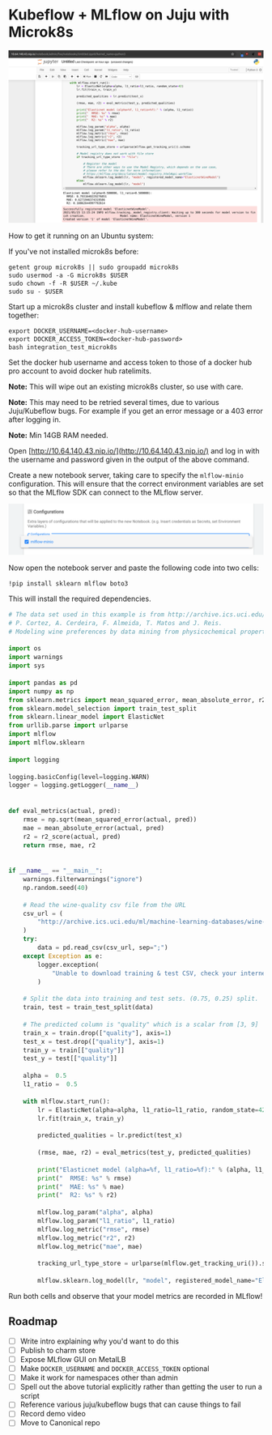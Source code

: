 # Kubeflow + MLflow on Juju with Microk8s

![screenshot](demo.png "Screenshot showing kubeflow notebook publishing to mlflow")

How to get it running on an Ubuntu system:

If you've not installed microk8s before:
```
getent group microk8s || sudo groupadd microk8s
sudo usermod -a -G microk8s $USER
sudo chown -f -R $USER ~/.kube
sudo su - $USER
```

Start up a microk8s cluster and install kubeflow & mlflow and relate them together:
```
export DOCKER_USERNAME=<docker-hub-username>
export DOCKER_ACCESS_TOKEN=<docker-hub-password>
bash integration_test_microk8s
```

Set the docker hub username and access token to those of a docker hub pro account to avoid docker hub ratelimits.

**Note:** This will wipe out an existing microk8s cluster, so use with care.

**Note:** This may need to be retried several times, due to various Juju/Kubeflow bugs. For example if you get an error message or a 403 error after logging in.

**Note:** Min 14GB RAM needed.

Open [http://10.64.140.43.nip.io/](http://10.64.140.43.nip.io/) and log in with the username and password given in the output of the above command.

Create a new notebook server, taking care to specify the `mlflow-minio` configuration. This will ensure that the correct environment variables are set so that the MLflow SDK can connect to the MLflow server.

![config](config.png "Selecting the mlflow-minio configuration when launching a kubeflow notebook server")

Now open the notebook server and paste the following code into two cells:

```
!pip install sklearn mlflow boto3
```

This will install the required dependencies.

```python
# The data set used in this example is from http://archive.ics.uci.edu/ml/datasets/Wine+Quality
# P. Cortez, A. Cerdeira, F. Almeida, T. Matos and J. Reis.
# Modeling wine preferences by data mining from physicochemical properties. In Decision Support Systems, Elsevier, 47(4):547-553, 2009.

import os
import warnings
import sys

import pandas as pd
import numpy as np
from sklearn.metrics import mean_squared_error, mean_absolute_error, r2_score
from sklearn.model_selection import train_test_split
from sklearn.linear_model import ElasticNet
from urllib.parse import urlparse
import mlflow
import mlflow.sklearn

import logging

logging.basicConfig(level=logging.WARN)
logger = logging.getLogger(__name__)


def eval_metrics(actual, pred):
    rmse = np.sqrt(mean_squared_error(actual, pred))
    mae = mean_absolute_error(actual, pred)
    r2 = r2_score(actual, pred)
    return rmse, mae, r2


if __name__ == "__main__":
    warnings.filterwarnings("ignore")
    np.random.seed(40)

    # Read the wine-quality csv file from the URL
    csv_url = (
        "http://archive.ics.uci.edu/ml/machine-learning-databases/wine-quality/winequality-red.csv"
    )
    try:
        data = pd.read_csv(csv_url, sep=";")
    except Exception as e:
        logger.exception(
            "Unable to download training & test CSV, check your internet connection. Error: %s", e
        )

    # Split the data into training and test sets. (0.75, 0.25) split.
    train, test = train_test_split(data)

    # The predicted column is "quality" which is a scalar from [3, 9]
    train_x = train.drop(["quality"], axis=1)
    test_x = test.drop(["quality"], axis=1)
    train_y = train[["quality"]]
    test_y = test[["quality"]]

    alpha =  0.5
    l1_ratio =  0.5

    with mlflow.start_run():
        lr = ElasticNet(alpha=alpha, l1_ratio=l1_ratio, random_state=42)
        lr.fit(train_x, train_y)

        predicted_qualities = lr.predict(test_x)

        (rmse, mae, r2) = eval_metrics(test_y, predicted_qualities)

        print("Elasticnet model (alpha=%f, l1_ratio=%f):" % (alpha, l1_ratio))
        print("  RMSE: %s" % rmse)
        print("  MAE: %s" % mae)
        print("  R2: %s" % r2)

        mlflow.log_param("alpha", alpha)
        mlflow.log_param("l1_ratio", l1_ratio)
        mlflow.log_metric("rmse", rmse)
        mlflow.log_metric("r2", r2)
        mlflow.log_metric("mae", mae)

        tracking_url_type_store = urlparse(mlflow.get_tracking_uri()).scheme

        mlflow.sklearn.log_model(lr, "model", registered_model_name="ElasticnetWineModel")
```

Run both cells and observe that your model metrics are recorded in MLflow!

## Roadmap

* [ ] Write intro explaining why you'd want to do this
* [ ] Publish to charm store
* [ ] Expose MLflow GUI on MetalLB
* [ ] Make `DOCKER_USERNAME` and `DOCKER_ACCESS_TOKEN` optional
* [ ] Make it work for namespaces other than admin
* [ ] Spell out the above tutorial explicitly rather than getting the user to run a script
* [ ] Reference various juju/kubeflow bugs that can cause things to fail
* [ ] Record demo video
* [ ] Move to Canonical repo
